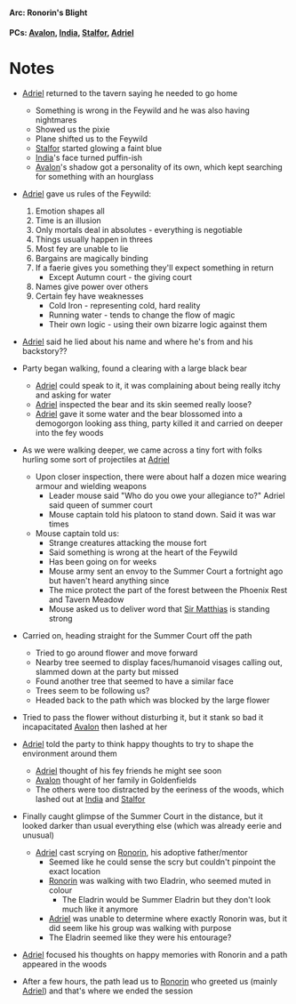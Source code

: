 #### Arc: Ronorin's Blight
#### PCs: [Avalon](PCs/Current/Avalon.md), [India](PCs/Current/India.md), [Stalfor](PCs/Current/Stalfor.md), [Adriel](PCs/Past/Adriel.md)

# Notes
- [Adriel](PCs/Past/Adriel.md) returned to the tavern saying he needed to go home
	- Something is wrong in the Feywild and he was also having nightmares
	- Showed us the pixie
	- Plane shifted us to the Feywild
	- [Stalfor](PCs/Current/Stalfor.md) started glowing a faint blue
	- [India](PCs/Current/India.md)'s face turned puffin-ish
	- [Avalon](PCs/Current/Avalon.md)'s shadow got a personality of its own, which kept searching for something with an hourglass

- [Adriel](PCs/Past/Adriel.md) gave us rules of the Feywild:
	1. Emotion shapes all
	2. Time is an illusion
	3. Only mortals deal in absolutes - everything is negotiable
	4. Things usually happen in threes
	5. Most fey are unable to lie
	6. Bargains are magically binding
	7. If a faerie gives you something they'll expect something in return 
		- Except Autumn court - the giving court
	8. Names give power over others
	9. Certain fey have weaknesses
		- Cold Iron - representing cold, hard reality
		- Running water - tends to change the flow of magic
		- Their own logic - using their own bizarre logic against them

- [Adriel](PCs/Past/Adriel.md) said he lied about his name and where he's from and his backstory??

- Party began walking, found a clearing with a large black bear
	- [Adriel](PCs/Past/Adriel.md) could speak to it, it was complaining about being really itchy and asking for water
	- [Adriel](PCs/Past/Adriel.md) inspected the bear and its skin seemed really loose?
	- [Adriel](PCs/Past/Adriel.md) gave it some water and the bear blossomed into a demogorgon looking ass thing, party killed it and carried on deeper into the fey woods

- As we were walking deeper, we came across a tiny fort with folks hurling some sort of projectiles at [Adriel](PCs/Past/Adriel.md)
	- Upon closer inspection, there were about half a dozen mice wearing armour and wielding weapons
		- Leader mouse said "Who do you owe your allegiance to?" Adriel said queen of summer court
		- Mouse captain told his platoon to stand down. Said it was war times
	- Mouse captain told us:
		- Strange creatures attacking the mouse fort
		- Said something is wrong at the heart of the Feywild
		- Has been going on for weeks
		- Mouse army sent an envoy to the Summer Court a fortnight ago but haven't heard anything since
		- The mice protect the part of the forest between the Phoenix Rest and Tavern Meadow
		- Mouse asked us to deliver word that [Sir Matthias](NPCs/Living/SirMatthias.md) is standing strong 

- Carried on, heading straight for the Summer Court off the path
	- Tried to go around flower and move forward
	- Nearby tree seemed to display faces/humanoid visages calling out, slammed down at the party but missed
	- Found another tree that seemed to have a similar face
	- Trees seem to be following us?
	- Headed back to the path which was blocked by the large flower

- Tried to pass the flower without disturbing it, but it stank so bad it incapacitated [Avalon](PCs/Current/Avalon.md) then lashed at her

- [Adriel](PCs/Past/Adriel.md) told the party to think happy thoughts to try to shape the environment around them
	- [Adriel](PCs/Past/Adriel.md) thought of his fey friends he might see soon
	- [Avalon](PCs/Current/Avalon.md) thought of her family in Goldenfields
	- The others were too distracted by the eeriness of the woods, which lashed out at [India](PCs/Current/India.md) and [Stalfor](PCs/Current/Stalfor.md)

- Finally caught glimpse of the Summer Court in the distance, but it looked darker than usual everything else (which was already eerie and unusual)
	- [Adriel](PCs/Past/Adriel.md) cast scrying on [Ronorin](Ronorin.md), his adoptive father/mentor
		- Seemed like he could sense the scry but couldn't pinpoint the exact location
		- [Ronorin](Ronorin.md) was walking with two Eladrin, who seemed muted in colour
			- The Eladrin would be Summer Eladrin but they don't look much like it anymore
		- [Adriel](PCs/Past/Adriel.md) was unable to determine where exactly Ronorin was, but it did seem like his group was walking with purpose
		- The Eladrin seemed like they were his entourage?

- [Adriel](PCs/Past/Adriel.md) focused his thoughts on happy memories with Ronorin and a path appeared in the woods
- After a few hours, the path lead us to [Ronorin](Ronorin.md) who greeted us (mainly [Adriel](PCs/Past/Adriel.md)) and that's where we ended the session